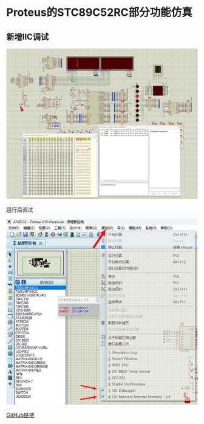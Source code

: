 ﻿# Proteus的STC89C52RC部分功能仿真

## 新增IIC调试

![IIC](./doc_files/Clip_2024-10-21_12-00-28.png)

运行后调试

![IIC Debug](doc_files/Clip_2024-10-21_12-04-03.png)

[GitHub链接](https://github.com/Alddp/AT89C52_Simulation)
